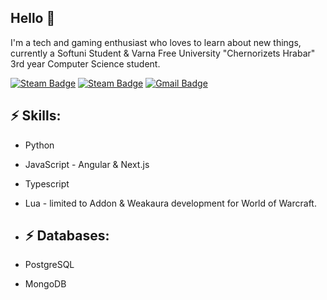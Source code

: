 <p align="center"><h2>Hello 👋</h2></p>

I'm a tech and gaming enthusiast who loves to learn about new things, currently a Softuni Student & Varna Free University "Chernorizets Hrabar" 3rd year Computer Science student.


[![Steam Badge](https://img.shields.io/badge/Discord-7289DA?style=for-the-badge&logo=discord&logoColor=white
)](onokena)
[![Steam Badge](https://img.shields.io/badge/Steam-000000?style=for-the-badge&logo=steam&logoColor=white
)](https://www.steamcommunity.com/onokena/)
[![Gmail Badge](https://img.shields.io/badge/Gmail-D14836?style=for-the-badge&logo=gmail&logoColor=white
)](mailto:luiliev00@gmail.com)

## ⚡ Skills:
- Python
- JavaScript - Angular & Next.js
- Typescript
- Lua - limited to Addon & Weakaura development for World of Warcraft.

- ## ⚡ Databases:
- PostgreSQL
- MongoDB

